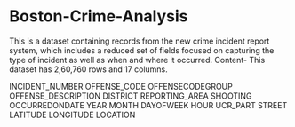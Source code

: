 # Boston-Crime-Analysis
This is a dataset containing records from the new crime incident report system, which includes a reduced set of fields focused on capturing the type of incident as well as when and where it occurred.
Content-
This dataset has 2,60,760 rows and 17 columns.

INCIDENT_NUMBER
OFFENSE_CODE
OFFENSECODEGROUP
OFFENSE_DESCRIPTION
DISTRICT
REPORTING_AREA
SHOOTING
OCCURREDONDATE
YEAR
MONTH
DAYOFWEEK
HOUR
UCR_PART
STREET
LATITUDE
LONGITUDE
LOCATION
